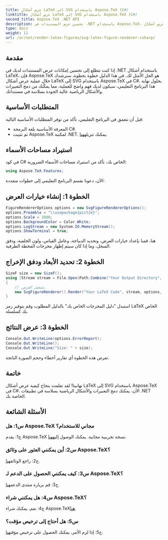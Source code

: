 ```yaml
---
title: عرض أشكال LaTeX إلى SVG باستخدام Aspose.TeX (C#)
linktitle: عرض أشكال LaTeX إلى SVG باستخدام Aspose.TeX (C#)
second_title: Aspose.TeX .NET API
description: تحسين عرض المستندات في .NET باستخدام Aspose.TeX. تعرف على كيفية عرض أشكال LaTeX إلى SVG في لغة C# لتحقيق التكامل السلس للتعبيرات الرياضية.
type: docs
weight: 11
url: /ar/net/render-latex-figures/svg-latex-figure-renderer-csharp/
---
```

## مقدمة

إذا كنت تتطلع إلى تحسين إمكانات عرض المستندات لديك في .NET باستخدام أشكال LaTeX، فإن Aspose.TeX هو الحل الأمثل لك. في هذا الدليل خطوة بخطوة، سنرشدك خلال عملية عرض أشكال LaTeX إلى SVG باستخدام Aspose.TeX في C#. بحلول نهاية هذا البرنامج التعليمي، سيكون لديك فهم واضح للعملية، مما يمكّنك من دمج التعبيرات والأشكال الرياضية عالية الجودة بسلاسة في مستنداتك.

## المتطلبات الأساسية

قبل أن نتعمق في البرنامج التعليمي، تأكد من توفر المتطلبات الأساسية التالية:

- المعرفة الأساسية بلغة البرمجة C#.
-  تم تثبيت Aspose.TeX لمكتبة .NET. يمكنك تنزيله[هنا](https://releases.aspose.com/tex/net/).

## استيراد مساحات الأسماء

في كود C# الخاص بك، تأكد من استيراد مساحات الأسماء الضرورية:

```csharp
using Aspose.TeX.Features;
```

الآن، دعونا نقسم البرنامج التعليمي إلى خطوات متعددة:

## الخطوة 1: إنشاء خيارات العرض

```csharp
FigureRendererOptions options = new SvgFigureRendererOptions();
options.Preamble = "\\usepackage{pict2e}";
options.Scale = 3000;
options.BackgroundColor = Color.White;
options.LogStream = new System.IO.MemoryStream();
options.ShowTerminal = true;
```

هنا، قمنا بإعداد خيارات العرض، وتحديد الديباجة، وعامل القياس، ولون الخلفية، ودفق السجل، وما إذا كان سيتم إظهار مخرجات المحطة الطرفية.

## الخطوة 2: تحديد الأبعاد ودفق الإخراج

```csharp
SizeF size = new SizeF();
using (Stream stream = File.Open(Path.Combine("Your Output Directory", "text-and-formula.svg"), FileMode.Create))
{
    // تشغيل العرض.
    new SvgFigureRenderer().Render("Your LaTeX Code", stream, options, out size);
}
```

استبدل "دليل المخرجات الخاص بك" بالدليل المطلوب وقم بتوفير رمز LaTeX الخاص بك كسلسلة.

## الخطوة 3: عرض النتائج

```csharp
Console.Out.WriteLine(options.ErrorReport);
Console.Out.WriteLine();
Console.Out.WriteLine("Size: " + size);
```

تعرض هذه الخطوة أي تقارير أخطاء وحجم الصورة الناتجة.

## خاتمة

تهانينا! لقد تعلمت بنجاح كيفية عرض أشكال LaTeX إلى SVG باستخدام Aspose.TeX في C#. الآن، يمكنك دمج التعبيرات والأشكال الرياضية بسلاسة في تطبيقات .NET الخاصة بك.

## الأسئلة الشائعة

### س1: هل Aspose.TeX مجاني للاستخدام؟

 ج1: يقدم Aspose.TeX نسخة تجريبية مجانية. يمكنك الوصول إليه[هنا](https://releases.aspose.com/).

### س2: أين يمكنني العثور على وثائق Aspose.TeX؟

 ج2: راجع الوثائق[هنا](https://reference.aspose.com/tex/net/).

### س3: كيف يمكنني الحصول على الدعم لـ Aspose.TeX؟

 ج3: قم بزيارة منتدى الدعم[هنا](https://forum.aspose.com/c/tex/47).

### س4: هل يمكنني شراء Aspose.TeX؟

 ج4: نعم، يمكنك شراء Aspose.TeX[هنا](https://purchase.aspose.com/buy).

### س5: هل أحتاج إلى ترخيص مؤقت؟

 ج5: إذا لزم الأمر، يمكنك الحصول على ترخيص مؤقت[هنا](https://purchase.aspose.com/temporary-license/).